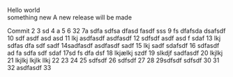 Hello world  
something new
A new release will be made

Commit
2
3 sd
4 a
5
6 32
7a sdfa sdfsa dfasd fasdf sss
9 fs dfafsda dsafsdf
10 sdf asdf asd asd
11 lkj asdfasdf asdfasdf
12 sdfsdf asdf asd f sdaf
13 lkj sdfas dfa sdf sadf
14sadfasdf asdfasdf sadf
15 lkj sadf sdafsdf
16 sdfasdf ad fa sdfa sdf sdaf
17sd fs dfa dsf
18 lkjælkj szdf
19 slkdjf sadfasdf
20 lkjlkj 
21  lkjlkj
 lkjlk llkj
22
23
24
25 sdfsdf
26 sdfsdf
27
28
29sdfsdf  sdfsdf
30
31
32 asdfasdf
33
